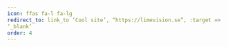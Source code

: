 ```yaml
---
icon: ffas fa-l fa-lg
redirect_to: link_to ‘Cool site’, “https://limevision.se”, :target =>
‘_blank’ 
order: 4
---
```

